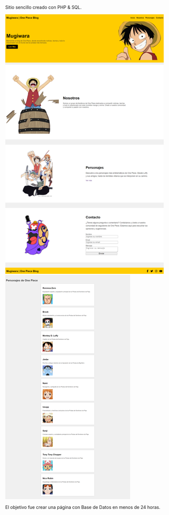 Sitio sencillo creado con PHP & SQL.

![Image text](https://github.com/hevieri/MugiwaraWeb/blob/main/screen/index.png?raw=true)
![Image text](https://github.com/hevieri/MugiwaraWeb/blob/main/screen/basededatos.png?raw=true)

El objetivo fue crear una página con Base de Datos en menos de 24 horas.
